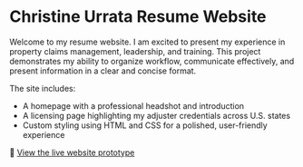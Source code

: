 # Christine Urrata Resume Website

Welcome to my resume website. I am excited to present my experience in property claims management, leadership, and training. This project demonstrates my ability to organize workflow, communicate effectively, and present information in a clear and concise format.

The site includes:
- A homepage with a professional headshot and introduction
- A licensing page highlighting my adjuster credentials across U.S. states
- Custom styling using HTML and CSS for a polished, user-friendly experience

🔗 [View the live website prototype](https://catarru.github.io/resume/)